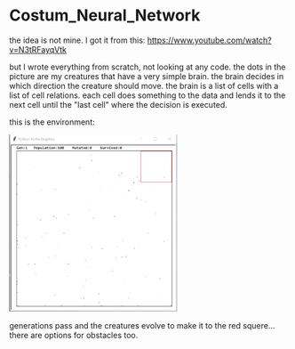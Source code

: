 # Costum_Neural_Network
the idea is not mine. I got it from this: https://www.youtube.com/watch?v=N3tRFayqVtk
<p>but I wrote everything from scratch, not looking at any code.
the dots in the picture are my creatures that have a very simple brain. the brain decides in which direction the creature should move. the brain is a list of cells with a list of cell relations. each cell does something to the data and lends it to the next cell until the "last cell" where the decision is executed.
<p>this is the environment:</p>


<img src="env.PNG" width=60% height=auto>

generations pass and the creatures evolve to make it to the red squere...
there are options for obstacles too.
